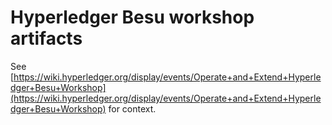 # Hyperledger Besu workshop artifacts

See [https://wiki.hyperledger.org/display/events/Operate+and+Extend+Hyperledger+Besu+Workshop](https://wiki.hyperledger.org/display/events/Operate+and+Extend+Hyperledger+Besu+Workshop) for context.
